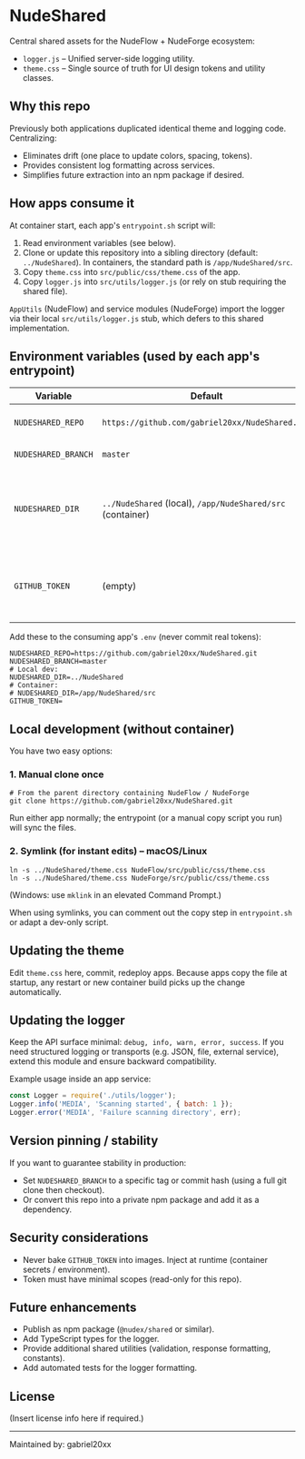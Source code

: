 # NudeShared

Central shared assets for the NudeFlow + NudeForge ecosystem:

- `logger.js` – Unified server-side logging utility.
- `theme.css` – Single source of truth for UI design tokens and utility classes.

## Why this repo
Previously both applications duplicated identical theme and logging code. Centralizing:
- Eliminates drift (one place to update colors, spacing, tokens).
- Provides consistent log formatting across services.
- Simplifies future extraction into an npm package if desired.

## How apps consume it
At container start, each app's `entrypoint.sh` script will:
1. Read environment variables (see below).
2. Clone or update this repository into a sibling directory (default: `../NudeShared`). In containers, the standard path is `/app/NudeShared/src`.
3. Copy `theme.css` into `src/public/css/theme.css` of the app.
4. Copy `logger.js` into `src/utils/logger.js` (or rely on stub requiring the shared file).

`AppUtils` (NudeFlow) and service modules (NudeForge) import the logger via their local `src/utils/logger.js` stub, which defers to this shared implementation.

## Environment variables (used by each app's entrypoint)
| Variable | Default | Purpose |
|----------|---------|---------|
| `NUDESHARED_REPO` | `https://github.com/gabriel20xx/NudeShared.git` | Git clone URL for this repo. |
| `NUDESHARED_BRANCH` | `master` | Branch/tag to fetch. |
| `NUDESHARED_DIR` | `../NudeShared` (local), `/app/NudeShared/src` (container) | Target clone directory where this repo will be available. |
| `GITHUB_TOKEN` | (empty) | Optional token for private access (read-only).

Add these to the consuming app's `.env` (never commit real tokens):
```env
NUDESHARED_REPO=https://github.com/gabriel20xx/NudeShared.git
NUDESHARED_BRANCH=master
# Local dev:
NUDESHARED_DIR=../NudeShared
# Container:
# NUDESHARED_DIR=/app/NudeShared/src
GITHUB_TOKEN=
```

## Local development (without container)
You have two easy options:

### 1. Manual clone once
```
# From the parent directory containing NudeFlow / NudeForge
git clone https://github.com/gabriel20xx/NudeShared.git
```
Run either app normally; the entrypoint (or a manual copy script you run) will sync the files.

### 2. Symlink (for instant edits) – macOS/Linux
```
ln -s ../NudeShared/theme.css NudeFlow/src/public/css/theme.css
ln -s ../NudeShared/theme.css NudeForge/src/public/css/theme.css
```
(Windows: use `mklink` in an elevated Command Prompt.)

When using symlinks, you can comment out the copy step in `entrypoint.sh` or adapt a dev-only script.

## Updating the theme
Edit `theme.css` here, commit, redeploy apps. Because apps copy the file at startup, any restart or new container build picks up the change automatically.

## Updating the logger
Keep the API surface minimal: `debug, info, warn, error, success`. If you need structured logging or transports (e.g. JSON, file, external service), extend this module and ensure backward compatibility.

Example usage inside an app service:
```js
const Logger = require('./utils/logger');
Logger.info('MEDIA', 'Scanning started', { batch: 1 });
Logger.error('MEDIA', 'Failure scanning directory', err);
```

## Version pinning / stability
If you want to guarantee stability in production:
- Set `NUDESHARED_BRANCH` to a specific tag or commit hash (using a full git clone then checkout).
- Or convert this repo into a private npm package and add it as a dependency.

## Security considerations
- Never bake `GITHUB_TOKEN` into images. Inject at runtime (container secrets / environment).
- Token must have minimal scopes (read-only for this repo).

## Future enhancements
- Publish as npm package (`@nudex/shared` or similar).
- Add TypeScript types for the logger.
- Provide additional shared utilities (validation, response formatting, constants).
- Add automated tests for the logger formatting.

## License
(Insert license info here if required.)

---
Maintained by: gabriel20xx
